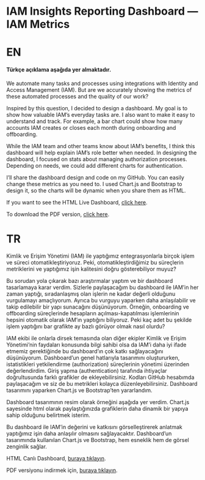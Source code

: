 # IAM Insights Reporting Dashboard — IAM Metrics

# EN 
#### Türkçe açıklama aşağıda yer almaktadır.

We automate many tasks and processes using integrations with Identity and Access Management (IAM). But are we accurately showing the metrics of these automated processes and the quality of our work?

Inspired by this question, I decided to design a dashboard. My goal is to show how valuable IAM’s everyday tasks are. I also want to make it easy to understand and track. For example, a bar chart could show how many accounts IAM creates or closes each month during onboarding and offboarding.

While the IAM team and other teams know about IAM’s benefits, I think this dashboard will help explain IAM’s role better when needed. In designing the dashboard, I focused on stats about managing authorization processes. Depending on needs, we could add different charts for authentication.

I’ll share the dashboard design and code on my GitHub. You can easily change these metrics as you need to. I used Chart.js and Bootstrap to design it, so the charts will be dynamic when you share them as HTML.

If you want to see the HTML Live Dashboard, [click here](https://omermertkaya.github.io/pdf/kimlik-ve-erisim-yonetimi-dashboard/dashboard_EN.html).

To download the PDF version, [click here](https://omermertkaya.github.io/pdf/kimlik-ve-erisim-yonetimi-dashboard/dashboard_ENPDF.pdf).

# TR

Kimlik ve Erişim Yönetimi (IAM) ile yaptığımız entegrasyonlarla birçok işlem ve süreci otomatikleştiriyoruz. Peki, otomatikleştirdiğimiz bu süreçlerin metriklerini ve yaptığımız işin kalitesini doğru gösterebiliyor muyuz?

Bu sorudan yola çıkarak bazı araştırmalar yaptım ve bir dashboard tasarlamaya karar verdim. Sizlerle paylaşacağım bu dashboard ile IAM’in her zaman yaptığı, sıradanlaşmış olan işlerin ne kadar değerli olduğunu vurgulamayı amaçlıyorum. Ayrıca bu vurguyu yaparken daha anlaşılabilir ve takip edilebilir bir yapı sunacağını düşünüyorum. Örneğin, onboarding ve offboarding süreçlerinde hesapların açılması-kapatılması işlemlerinin hepsini otomatik olarak IAM’ın yaptığını biliyoruz. Peki kaç adet bu şekilde işlem yaptığını bar grafikte ay bazlı görüyor olmak nasıl olurdu?

IAM ekibi ile onlarla dirsek temasında olan diğer ekipler Kimlik ve Erişim Yönetimi’nin faydaları konusunda bilgi sahibi olsa da IAM’i daha iyi ifade etmemiz gerektiğinde bu dashboard’ın çok katkı sağlayacağını düşünüyorum. Dashboard’un genel hatlarıyla tasarımını oluştururken, istatistikleri yetkilendirme (authorization) süreçlerinin yönetimi üzerinden değerlendirdim. Giriş yapma (authentication) tarafında ihtiyaçlar doğrultusunda farklı grafikler de ekleyebilirsiniz. Kodları GitHub hesabımda paylaşacağım ve siz de bu metrikleri kolayca düzenleyebilirsiniz. Dashboard tasarımını yaparken Chart.js ve Bootstrap’ten yararlandım.

Dashboard tasarımının resim olarak örneğini aşağıda yer verdim. Chart.js sayesinde html olarak paylaştığınızda grafiklerin daha dinamik bir yapıya sahip olduğunu belirtmek isterim.

Bu dashboard ile IAM’in değerini ve katkısını görselleştirerek anlatmak yaptığımız işin daha anlaşılır olmasını sağlayacaktır. Dashboard’un tasarımında kullanılan Chart.js ve Bootstrap, hem esneklik hem de görsel zenginlik sağlar.

HTML Canlı Dashboard, [buraya tıklayın](https://omermertkaya.github.io/pdf/kimlik-ve-erisim-yonetimi-dashboard/dashboard_TR.html).

PDF versiyonu indirmek için, [buraya tıklayın](https://omermertkaya.github.io/pdf/kimlik-ve-erisim-yonetimi-dashboard/dashboard_ENPDF.pdf).


